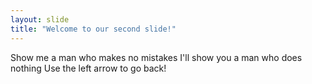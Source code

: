 ```yaml
---
layout: slide
title: "Welcome to our second slide!"
---
```

Show me a man who makes no mistakes
I'll show you a man who does nothing
Use the left arrow to go back!

